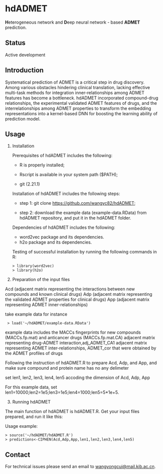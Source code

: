 # hdADMET

**H**eterogeneous network and **D**eep neural network - based **ADMET** prediction. 

## Status

Active development

## Introduction

Systematical prediction of ADMET is a critical step in drug discovery. Among various obstacles hindering clinical translation, lacking effective multi-task methods for integration inner-relationships among ADMET features has become a bottleneck. hdADMET incorporated compound-drug relationships, the experimental validated ADMET features of drugs, and the interrelationships among ADMET properties to transform the embedding representations into a kernel-based DNN for boosting the learning ability of prediction model.

## Usage

1. Installation

   Prerequisites of hdADMET includes the following: 

   - R is properly installed; 

   - Rscript is available in your system path ($PATH);

   - git (2.21.1)

    Installation of hdADMET includes the following steps:

    - step 1: git clone https://github.com/wangyc82/hdADMET;

    - step 2: download the example data (example-data.RData) from hdADMET repository, and put it in the hdADMET folder.

    Dependencies of hdADMET includes the following: 

    - word2vec package and its dependencies.
    - h2o package and its dependencies.

    Testing of successful installation by running the following commands in R:
     
       > library(word2vec)
       > library(h2o)


2. Preparation of the input files

Acd (adjacent matrix representing the interactions between new compounds and known clinical drugs)
Adp (adjacent matrix representing the validated ADMET properties for clinical drugs)
App (adjacent matrix representing ADMET inner-relationships)

take example data for instance

     > load('~/hdADMET/example-data.RData')

example data includes the MACCs fingerprints for new compounds (MACCs.fp.mat) and anticancer drugs (MACCs.fp.mat.CA)
adjacent matrix representing drug-ADMET interaction,adj_ADMET_CA1
adjacent matrix representing ADMET inter-relationships, ADMET_cor that were obtained by the ADMET profiles of drugs

Following the instruction of hdADMET.R to prepare Acd, Adp, and App, and make sure compound and protein name has no any delimeter

set len1, len2, len3, len4, len5 accoding the dimension of Acd, Adp, App

For this example data, set len1=10000;len2=1e5;len3=1e5;len4=1000;len5=5*1e+5.

3. Running hdADMET

The main function of hdADMET is hdADMET.R. Get your input files prepared, and run it like this:

Usage example:

    > source('~/hdADMET/hdADMET.R')
    > predictions<-CIPHEN(Acd,Adp,App,len1,len2,len3,len4,len5)
    

## Contact

For technical issues please send an email to wangyongcui@mail.kib.ac.cn.

